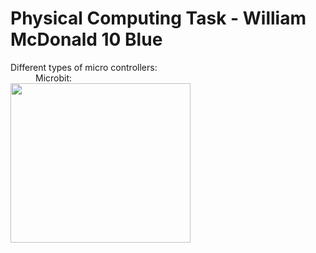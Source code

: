 # Physical Computing Task - William McDonald 10 Blue
<dl>
  <dt>Different types of micro controllers:</dt>
  <dd>Microbit:</dd>
  

<img src="http://microbit.org/images/quickstart/microbit-plugged-in.gif" alt="" width="288" height="255">
